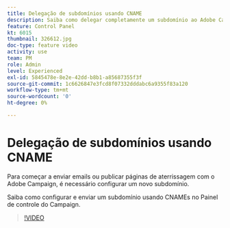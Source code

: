 ```yaml
---
title: Delegação de subdomínios usando CNAME
description: Saiba como delegar completamente um subdomínio ao Adobe Campaign.
feature: Control Panel
kt: 6015
thumbnail: 326612.jpg
doc-type: feature video
activity: use
team: PM
role: Admin
level: Experienced
exl-id: 5845478e-8e2e-42dd-b8b1-a85687355f3f
source-git-commit: 1c6626847e3fcd8f07332dddabc6a9355f83a120
workflow-type: tm+mt
source-wordcount: '0'
ht-degree: 0%

---
```


# Delegação de subdomínios usando CNAME

Para começar a enviar emails ou publicar páginas de aterrissagem com o Adobe Campaign, é necessário configurar um novo subdomínio.

Saiba como configurar e enviar um subdomínio usando CNAMEs no Painel de controle do Campaign.

>[!VIDEO](https://video.tv.adobe.com/v/326612?quality=12)
